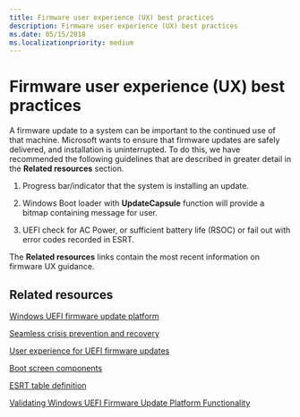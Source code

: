 ```yaml
---
title: Firmware user experience (UX) best practices
description: Firmware user experience (UX) best practices
ms.date: 05/15/2018
ms.localizationpriority: medium
---
```



# Firmware user experience (UX) best practices


A firmware update to a system can be important to the continued use of that machine. Microsoft wants to ensure that firmware updates are safely delivered, and installation is uninterrupted. To do this, we have recommended the following guidelines that are described in greater detail in the **Related resources** section.

1.  Progress bar/indicator that the system is installing an update.

2.  Windows Boot loader with **UpdateCapsule** function will provide a bitmap containing message for user.

3.  UEFI check for AC Power, or sufficient battery life (RSOC) or fail out with error codes recorded in ESRT.

The **Related resources** links contain the most recent information on firmware UX guidance.

## Related resources

[Windows UEFI firmware update platform](./windows-uefi-firmware-update-platform.md)

[Seamless crisis prevention and recovery](./seamless-crisis-prevention-and-recovery.md)

[User experience for UEFI firmware updates](./user-experience-for-uefi-firmware-updates.md)

[Boot screen components](./boot-screen-components.md)

[ESRT table definition](./esrt-table-definition.md)

[Validating Windows UEFI Firmware Update Platform Functionality](/windows-hardware/manufacture/desktop/validating-windows-uefi-firmware-update-platform-functionality)